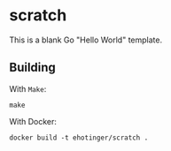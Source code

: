 # scratch

This is a blank Go "Hello World" template.

## Building

With `Make`:

`make`

With Docker:

`docker build -t ehotinger/scratch .`